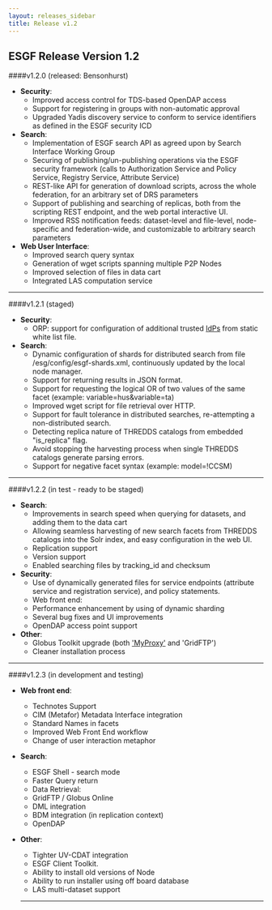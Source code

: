 ```yaml
---
layout: releases_sidebar
title: Release v1.2
---
```


## ESGF Release Version 1.2

####v1.2.0 (released: Bensonhurst)
* **Security**:
  - Improved access control for TDS-based OpenDAP access
  - Support for registering in groups with non-automatic approval
  - Upgraded Yadis discovery service to conform to service identifiers as defined in the ESGF security ICD
* **Search**:
  - Implementation of ESGF search API as agreed upon by Search Interface Working Group
  - Securing of publishing/un-publishing operations via the ESGF security framework (calls to Authorization Service and Policy Service, Registry Service, Attribute Service)
  - REST-like API for generation of download scripts, across the whole federation, for an arbitrary set of DRS parameters
  - Support of publishing and searching of replicas, both from the scripting REST endpoint, and the web portal interactive UI.
  - Improved RSS notification feeds: dataset-level and file-level, node-specific and federation-wide, and customizable to arbitrary search parameters
* **Web User Interface**:
  - Improved search query syntax
  - Generation of wget scripts spanning multiple P2P Nodes
  - Improved selection of files in data cart
  - Integrated LAS computation service

---
####v1.2.1 (staged)
* **Security**:
  - ORP: support for configuration of additional trusted [IdPs][idps] from static white list file.
* **Search**:
  - Dynamic configuration of shards for distributed search from file /esg/config/esgf-shards.xml, continuously updated by the local node manager.
  - Support for returning results in JSON format.
  - Support for requesting the logical OR of two values of the same facet (example: variable=hus&variable=ta)
  - Improved wget script for file retrieval over HTTP.
  - Support for fault tolerance in distributed searches, re-attempting a non-distributed search.
  - Detecting replica nature of THREDDS catalogs from embedded "is_replica" flag.
  - Avoid stopping the harvesting process when single THREDDS catalogs generate parsing errors.
  - Support for negative facet syntax (example: model=!CCSM)

---
####v1.2.2 (in test - ready to be staged)
* **Search**:
  - Improvements in search speed when querying for datasets, and adding them to the data cart
  - Allowing seamless harvesting of new search facets from THREDDS catalogs into the Solr index, and easy configuration in the web UI.
  - Replication support
  - Version support
  - Enabled searching files by tracking_id and checksum
* **Security**:
  - Use of dynamically generated files for service endpoints (attribute service and registration service), and policy statements.
  - Web front end:
  - Performance enhancement by using of dynamic sharding
  - Several bug fixes and UI improvements
  - OpenDAP access point support
* **Other**:
  - Globus Toolkit upgrade (both ['MyProxy'][myproxy] and 'GridFTP')
  - Cleaner installation process

---
####v1.2.3 (in development and testing)
* **Web front end**:
  - Technotes Support
  - CIM (Metafor) Metadata Interface integration
  - Standard Names in facets
  - Improved Web Front End workflow
  - Change of user interaction metaphor
* **Search**:
  - ESGF Shell - search mode
  - Faster Query return
  - Data Retrieval:
  - GridFTP / Globus Online
  - DML integration
  - BDM integration (in replication context)
  - OpenDAP
* **Other**:
  - Tighter UV-CDAT integration
  - ESGF Client Toolkit.
  - Ability to install old versions of Node
  - Ability to run installer using off board database
  - LAS multi-dataset support

  ---

[myproxy]: http://www.esgf.org/wiki/MyProxy
[idps]: http://www.esgf.org/wiki/IdPs
